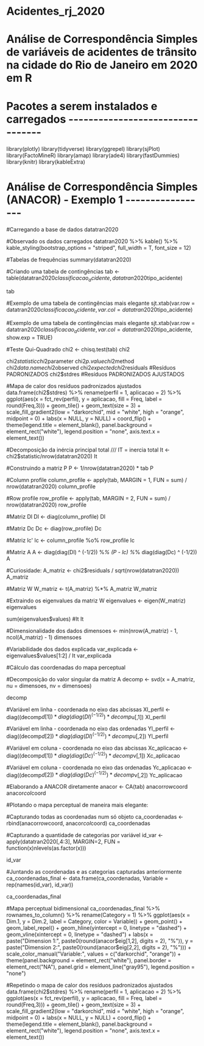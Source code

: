 # Acidentes_rj_2020
# Análise de Correspondência Simples de variáveis de acidentes de trânsito na cidade do Rio de Janeiro em 2020 em R


# Pacotes a serem instalados e carregados ---------------------------------

library(plotly)
library(tidyverse)
library(ggrepel)
library(sjPlot)
library(FactoMineR)
library(amap)
library(ade4)
library(fastDummies)
library(knitr)
library(kableExtra)

# Análise de Correspondência Simples (ANACOR) - Exemplo 1 -----------------

#Carregando a base de dados datatran2020


#Observado os dados carregados
datatran2020 %>%
  kable() %>%
  kable_styling(bootstrap_options = "striped", 
                full_width = T, 
                font_size = 12)

#Tabelas de frequências
summary(datatran2020)

#Criando uma tabela de contingências
tab <- table(datatran2020$classificacao_acidente, 
             datatran2020$tipo_acidente)

tab

#Exemplo de uma tabela de contingências mais elegante
sjt.xtab(var.row = datatran2020$classificacao_acidente,
         var.col = datatran2020$tipo_acidente)

#Exemplo de uma tabela de contingências mais elegante
sjt.xtab(var.row = datatran2020$classificacao_acidente,
         var.col = datatran2020$tipo_acidente,
         show.exp = TRUE)

#Teste Qui-Quadrado
chi2 <- chisq.test(tab)
chi2

chi2$statistic
chi2$parameter
chi2$p.value
chi2$method
chi2$data.name
chi2$observed
chi2$expected
chi2$residuals #Resíduos PADRONIZADOS
chi2$stdres #Resíduos PADRONIZADOS AJUSTADOS

#Mapa de calor dos resíduos padronizados ajustados
data.frame(chi2$stdres) %>%
  rename(perfil = 1,
         aplicacao = 2) %>% 
  ggplot(aes(x = fct_rev(perfil), y = aplicacao, fill = Freq, label = round(Freq,3))) +
  geom_tile() +
  geom_text(size = 3) +
  scale_fill_gradient2(low = "darkorchid", 
                       mid = "white", 
                       high = "orange",
                       midpoint = 0) +
  labs(x = NULL, y = NULL) +
  coord_flip() +
  theme(legend.title = element_blank(), 
        panel.background = element_rect("white"),
        legend.position = "none",
        axis.text.x = element_text())

#Decomposição da inércia principal total /// IT = inercia total
It <- chi2$statistic/nrow(datatran2020)
It

#Construindo a matriz P
P <- 1/nrow(datatran2020) * tab
P

#Column profile
column_profile <- apply(tab, MARGIN = 1, FUN = sum) / nrow(datatran2020)
column_profile

#Row profile
row_profile <- apply(tab, MARGIN = 2, FUN = sum) / nrow(datatran2020)
row_profile

#Matriz Dl
Dl <- diag(column_profile)
Dl

#Matriz Dc
Dc <- diag(row_profile)
Dc

#Matriz lc'
lc <- column_profile %o% row_profile
lc

#Matriz A
A <- diag(diag(Dl) ^ (-1/2)) %*% (P - lc) %*% diag(diag(Dc) ^ (-1/2))
A


#Curiosidade:
A_matriz <- chi2$residuals / sqrt(nrow(datatran2020))
A_matriz

#Matriz W
W_matriz <- t(A_matriz) %*% A_matriz
W_matriz

#Extraindo os eigenvalues da matriz W
eigenvalues <- eigen(W_matriz)
eigenvalues

sum(eigenvalues$values) #It
It

#Dimensionalidade dos dados
dimensoes <- min(nrow(A_matriz) - 1, ncol(A_matriz) - 1)
dimensoes

#Variabilidade dos dados explicada
var_explicada <- eigenvalues$values[1:2] / It
var_explicada

#Cálculo das coordenadas do mapa perceptual

#Decomposição do valor singular da matriz A
decomp <- svd(x = A_matriz,
              nu = dimensoes,
              nv = dimensoes)

decomp

#Variável em linha - coordenada no eixo das abcissas
Xl_perfil <- diag((decomp$d[1]) * diag(diag(Dl)^(-1/2)) * decomp$u[,1])
Xl_perfil

#Variável em linha - coordenada no eixo das ordenadas
Yl_perfil <- diag((decomp$d[2]) * diag(diag(Dl)^(-1/2)) * decomp$u[,2])
Yl_perfil

#Variável em coluna - coordenada no eixo das abcissas
Xc_aplicacao <- diag((decomp$d[1]) * diag(diag(Dc)^(-1/2)) * decomp$v[,1])
Xc_aplicacao

#Variável em coluna - coordenada no eixo das ordenadas
Yc_aplicacao <- diag((decomp$d[2]) * diag(diag(Dc)^(-1/2)) * decomp$v[,2])
Yc_aplicacao

#Elaborando a ANACOR diretamente
anacor <- CA(tab)
anacor$row$coord
anacor$col$coord

#Plotando o mapa perceptual de maneira mais elegante:

#Capturando todas as coordenadas num só objeto
ca_coordenadas <- rbind(anacor$row$coord, anacor$col$coord)
ca_coordenadas

#Capturando a quantidade de categorias por variável
id_var <- apply(datatran2020[,4:3],
                MARGIN=2,
                FUN = function(x)nlevels(as.factor(x)))

id_var

#Juntando as coordenadas e as categorias capturadas anteriormente
ca_coordenadas_final <- data.frame(ca_coordenadas, 
                                   Variable = rep(names(id_var), id_var))

ca_coordenadas_final

#Mapa perceptual bidimensional
ca_coordenadas_final %>% 
  rownames_to_column() %>% 
  rename(Category = 1) %>% 
  ggplot(aes(x = Dim.1, y = Dim.2, label = Category, color = Variable)) +
  geom_point() +
  geom_label_repel() +
  geom_hline(yintercept = 0, linetype = "dashed") +
  geom_vline(xintercept = 0, linetype = "dashed") +
  labs(x = paste("Dimension 1:", paste0(round(anacor$eig[1,2], digits = 2), "%")),
       y = paste("Dimension 2:", paste0(round(anacor$eig[2,2], digits = 2), "%"))) +
  scale_color_manual("Variable:",
                     values = c("darkorchid", "orange")) +
  theme(panel.background = element_rect("white"),
        panel.border = element_rect("NA"),
        panel.grid = element_line("gray95"),
        legend.position = "none")

#Repetindo o mapa de calor dos resíduos padronizados ajustados
data.frame(chi2$stdres) %>%
  rename(perfil = 1,
         aplicacao = 2) %>% 
  ggplot(aes(x = fct_rev(perfil), y = aplicacao, fill = Freq, label = round(Freq,3))) +
  geom_tile() +
  geom_text(size = 3) +
  scale_fill_gradient2(low = "darkorchid", 
                       mid = "white", 
                       high = "orange",
                       midpoint = 0) +
  labs(x = NULL, y = NULL) +
  coord_flip() +
  theme(legend.title = element_blank(), 
        panel.background = element_rect("white"),
        legend.position = "none",
        axis.text.x = element_text())

